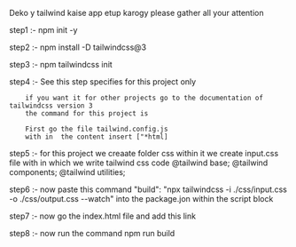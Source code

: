 Deko y tailwind kaise app etup karogy
please gather all your attention

step1 :- npm init -y

step2 :- npm install -D tailwindcss@3

step3 :- npm tailwindcss init

step4 :- See this step specifies for this project only 

        if you want it for other projects go to the documentation of tailwindcss version 3
        the command for this project is

        First go the file tailwind.config.js
        with in  the content insert ["*html]

step5 :- for this project we creaate folder css within it we create input.css file with in which we write tailwind css code 
        @tailwind base;
        @tailwind components;
        @tailwind utilities;

step6 :- now paste this command
        "build": "npx tailwindcss -i ./css/input.css -o ./css/output.css --watch"
        into the package.jon 
        within the script block

step7 :- now go the index.html file
         and add this link
         <link rel="stylesheet" href="/X-clone/css/output.css">

step8 :- now run the command 
        npm run build
